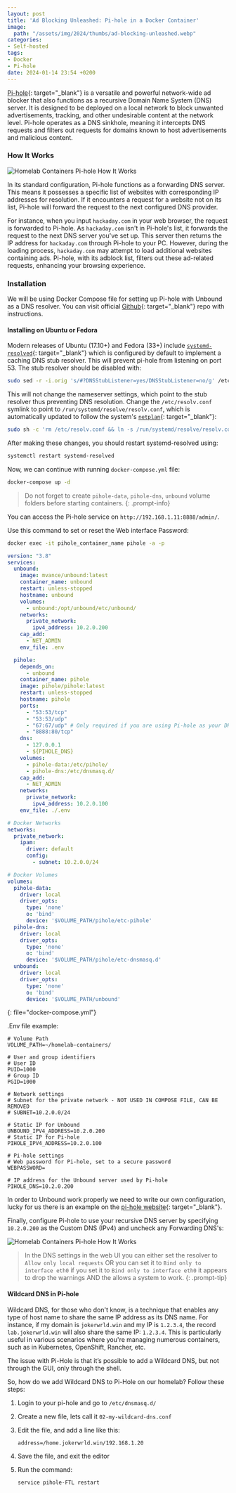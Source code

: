 ```yaml
---
layout: post
title: 'Ad Blocking Unleashed: Pi-hole in a Docker Container'
image:
  path: "/assets/img/2024/thumbs/ad-blocking-unleashed.webp"
categories:
- Self-hosted
tags:
- Docker
- Pi-hole
date: 2024-01-14 23:54 +0200
---
```

[Pi-hole](https://pi-hole.net){: target="_blank"} is a versatile and powerful network-wide ad blocker that also functions as a recursive Domain Name System (DNS) server. It is designed to be deployed on a local network to block unwanted advertisements, tracking, and other undesirable content at the network level. Pi-hole operates as a DNS sinkhole, meaning it intercepts DNS requests and filters out requests for domains known to host advertisements and malicious content.

### How It Works

![Homelab Containers Pi-hole How It Works](/assets/img/2023/posts/homelab-containers-pihole-howitworks.webp)

In its standard configuration, Pi-hole functions as a forwarding DNS server. This means it possesses a specific list of websites with corresponding IP addresses for resolution. If it encounters a request for a website not on its list, Pi-hole will forward the request to the next configured DNS provider.

For instance, when you input `hackaday.com` in your web browser, the request is forwarded to Pi-hole. As `hackaday.com` isn't in Pi-hole's list, it forwards the request to the next DNS server you've set up. This server then returns the IP address for `hackaday.com` through Pi-hole to your PC. However, during the loading process, `hackaday.com` may attempt to load additional websites containing ads. Pi-hole, with its adblock list, filters out these ad-related requests, enhancing your browsing experience.

### Installation


We will be using Docker Compose file for setting up Pi-hole with Unbound as a DNS resolver. You can visit official [Github](https://github.com/pi-hole/docker-pi-hole/#running-pi-hole-docker){: target="_blank"} repo with instructions.

#### Installing on Ubuntu or Fedora

Modern releases of Ubuntu (17.10+) and Fedora (33+) include [`systemd-resolved`](http://manpages.ubuntu.com/manpages/bionic/man8/systemd-resolved.service.8.html){: target="_blank"} which is configured by default to implement a caching DNS stub resolver. This will prevent pi-hole from listening on port 53.
The stub resolver should be disabled with:

```bash
sudo sed -r -i.orig 's/#?DNSStubListener=yes/DNSStubListener=no/g' /etc/systemd/resolved.conf
```

This will not change the nameserver settings, which point to the stub resolver thus preventing DNS resolution. Change the `/etc/resolv.conf` symlink to point to `/run/systemd/resolve/resolv.conf`, which is automatically updated to follow the system's [`netplan`](https://netplan.io/){: target="_blank"}:

```bash
sudo sh -c 'rm /etc/resolv.conf && ln -s /run/systemd/resolve/resolv.conf /etc/resolv.conf'
```

After making these changes, you should restart systemd-resolved using:

```bash
systemctl restart systemd-resolved
```

Now, we can continue with running `docker-compose.yml` file:

```bash
docker-compose up -d
```

> Do not forget to create `pihole-data`, `pihole-dns`, `unbound` volume folders before starting containers.
{: .prompt-info}

You can access the Pi-hole service on `http://192.168.1.11:8888/admin/`.

Use this command to set or reset the Web interface Password:

```bash
docker exec -it pihole_container_name pihole -a -p
```

```yaml
version: "3.8"
services:
  unbound:
    image: mvance/unbound:latest
    container_name: unbound
    restart: unless-stopped
    hostname: unbound
    volumes:
      - unbound:/opt/unbound/etc/unbound/
    networks:
      private_network:
        ipv4_address: 10.2.0.200
    cap_add:
      - NET_ADMIN
    env_file: .env

  pihole:
    depends_on:
      - unbound
    container_name: pihole
    image: pihole/pihole:latest
    restart: unless-stopped
    hostname: pihole
    ports:
      - "53:53/tcp"
      - "53:53/udp"
      - "67:67/udp" # Only required if you are using Pi-hole as your DHCP server
      - "8888:80/tcp"
    dns:
      - 127.0.0.1
      - ${PIHOLE_DNS}
    volumes:
      - pihole-data:/etc/pihole/
      - pihole-dns:/etc/dnsmasq.d/
    cap_add:
      - NET_ADMIN
    networks:
      private_network:
        ipv4_address: 10.2.0.100
    env_file: ./.env

# Docker Networks
networks:
  private_network:
    ipam:
      driver: default
      config:
        - subnet: 10.2.0.0/24

# Docker Volumes
volumes:
  pihole-data:
    driver: local
    driver_opts:
      type: 'none'
      o: 'bind'
      device: '$VOLUME_PATH/pihole/etc-pihole'
  pihole-dns:
    driver: local
    driver_opts:
      type: 'none'
      o: 'bind'
      device: '$VOLUME_PATH/pihole/etc-dnsmasq.d'
  unbound:
    driver: local
    driver_opts:
      type: 'none'
      o: 'bind'
      device: '$VOLUME_PATH/unbound'
```
{: file="docker-compose.yml"}

.Env file example:

```vim
# Volume Path
VOLUME_PATH=~/homelab-containers/

# User and group identifiers
# User ID
PUID=1000
# Group ID
PGID=1000

# Network settings
# Subnet for the private network - NOT USED IN COMPOSE FILE, CAN BE REMOVED
# SUBNET=10.2.0.0/24

# Static IP for Unbound
UNBOUND_IPV4_ADDRESS=10.2.0.200
# Static IP for Pi-hole
PIHOLE_IPV4_ADDRESS=10.2.0.100

# Pi-hole settings
# Web password for Pi-hole, set to a secure password
WEBPASSWORD=

# IP address for the Unbound server used by Pi-hole
PIHOLE_DNS=10.2.0.200
```

In order to Unbound work properly we need to write our own configuration, lucky for us there is an example on the [pi-hole website](https://docs.pi-hole.net/guides/dns/unbound/#configure-unbound){: target="_blank"}.

Finally, configure Pi-hole to use your recursive DNS server by specifying `10.2.0.200` as the Custom DNS (IPv4) and uncheck any Forwarding DNS's:

![Homelab Containers Pi-hole How It Works](/assets/img/2023/posts/homelab-containers-pihole-recursive-dns.webp)

> In the DNS settings in the web UI you can either set the resolver to `Allow only local requests` OR you can set it to `Bind only to interface eth0` if you set it to `Bind only to interface eth0` it appears to drop the warnings AND the allows a system to work.
{: .prompt-tip}


#### Wildcard DNS in Pi-hole

Wildcard DNS, for those who don't know, is a technique that enables any type of host name to share the same IP address as its DNS name. For instance, if my domain is `jokerwrld.win` and my IP is `1.2.3.4`, the record `lab.jokerwrld.win` will also share the same IP: `1.2.3.4`. This is particularly useful in various scenarios where you're managing numerous containers, such as in Kubernetes, OpenShift, Rancher, etc.

The issue with Pi-Hole is that it’s possible to add a Wildcard DNS, but not through the GUI, only through the shell.

So, how do we add Wildcard DNS to Pi-Hole on our homelab? Follow these steps:

1. Login to your pi-hole and go to `/etc/dnsmasq.d/`

2. Create a new file, lets call it `02-my-wildcard-dns.conf`

3. Edit the file, and add a line like this:

    ```vim
    address=/home.jokerwrld.win/192.168.1.20
    ```

4. Save the file, and exit the editor

5. Run the command:

    ```bash
    service pihole-FTL restart
    ```
